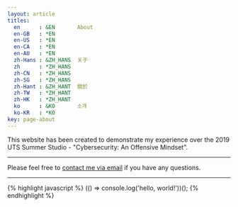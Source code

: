 ```yaml
---
layout: article
titles:
  en      : &EN       About
  en-GB   : *EN
  en-US   : *EN
  en-CA   : *EN
  en-AU   : *EN
  zh-Hans : &ZH_HANS  关于
  zh      : *ZH_HANS
  zh-CN   : *ZH_HANS
  zh-SG   : *ZH_HANS
  zh-Hant : &ZH_HANT  關於
  zh-TW   : *ZH_HANT
  zh-HK   : *ZH_HANT
  ko      : &KO       소개
  ko-KR   : *KO
key: page-about
---
```



This website has been created to demonstrate my experience over the 2019 UTS Summer Studio - "Cybersecurity: An Offensive Mindset".


---
Please feel free to [contact me via email](mailto:mitchell.l.tuck@student.uts.edu.au) if you have any questions.

<!--more-->

---


{% highlight javascript %}
(() => console.log('hello, world!'))();
{% endhighlight %}
